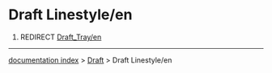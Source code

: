 # Draft Linestyle/en
1.  REDIRECT [Draft\_Tray/en](Draft_Tray/en.md)

---
[documentation index](../README.md) > [Draft](Draft_Workbench.md) > Draft Linestyle/en
